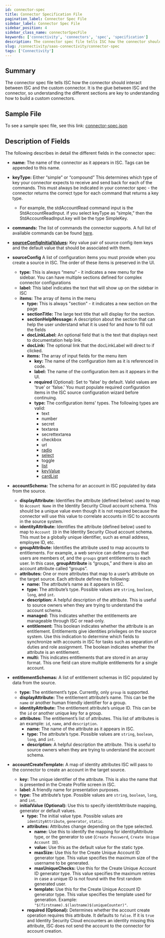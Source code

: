 ```yaml
---
id: connector-spec
title: Connector Specification File
pagination_label: Connector Spec File
sidebar_label: Connector Spec File
sidebar_position: 4
sidebar_class_name: connectorSpecFile
keywords: ['connectivity', 'connectors', 'spec', 'specification']
description: The connector spec file tells ISC how the connector should interact between ISC and the custom connector. It is the glue between ISC and the connector, so understanding the different sections are key to understanding how to build a custom connectors.
slug: /connectivity/saas-connectivity/connector-spec
tags: ['Connectivity']
---
```


## Summary

The connector spec file tells ISC how the connector should interact between ISC and the custom connector. It is the glue between ISC and the connector, so understanding the different sections are key to understanding how to build a custom connectors.

## Sample File

To see a sample spec file, see this link: [connector-spec.json](https://github.com/sailpoint-oss/airtable-example-connector/blob/main/connector-spec.json)

## Description of Fields

The following describes in detail the different fields in the connector spec:

- **name:** The name of the connector as it appears in ISC. Tags can be appended to this name.

- **keyType:** Either “simple” or “compound” This determines which type of key your connector expects to receive and send back for each of the commands. This must always be indicated in your connector spec - the connector returns the correct type for each command that returns a key type.

  - For example, the stdAccountRead command input is the StdAccountReadInput. if you select keyType as “simple,” then the StdAccountReadInput.key will be the type SimpleKey.

- **commands:** The list of commands the connector supports. A full list of available commands can be found [here](../connector-commands/index.md).
- **[sourceConfigInitialValues](./connector-spec/initial-value):** Key value pair of source config item keys and the default value that should be associated with them.
- **sourceConfig** A list of configuration items you must provide when you create a source in ISC. The order of these items is preserved in the UI.
  - **type:** This is always “menu” - it indicates a new menu for the sidebar. You can have multiple sections defined for complex connector configurations
  - **label:** This label indicates the text that will show up on the sidebar in ISC
  - **items:** The array of items in the menu
    - **type:** This is always "section" - it indicates a new section on the page
    - **sectionTitle:** The large text title that will display for the section.
    - **sectionHelpMessage:** A description about the section that can help the user understand what it is used for and how to fill out the fields
    - **docLinkLabel:** An optional field that is the text that displays next to documentation help link.
    - **docLink:** The optional link that the docLinkLabel will direct to if clicked.
    - **items:** The array of input fields for the menu item
      - **key:** The name of the configuration item as it is referenced in code.
      - **label:** The name of the configuration item as it appears in the UI.
      - **required** (Optional): Set to 'false' by default. Valid values are 'true' or 'false.' You must populate required configuration items in the ISC source configuration wizard before continuing.
      - **type:** The configuration items' types. The following types are valid:
        - text
        - number
        - secret
        - textarea
        - secrettextarea
        - checkbox
        - url
        - [radio](./connector-spec/radio)
        - [select](./connector-spec/select)
        - toggle
        - [list](./connector-spec/list)
        - [keyValue](./connector-spec/key-value)
        - [cardList](./connector-spec/card)
- **accountSchema:** The schema for an account in ISC populated by data from the source.
  - **displayAttribute:** Identifies the attribute (defined below) used to map to `Account Name` in the Identity Security Cloud account schema. This should be a unique value even though it is not required because the connector will use this value to correlate accounts in ISC to accounts in the source system.
  - **identityAttribute:** Identifies the attribute (defined below) used to map to `Account ID` in the Identity Security Cloud account schema. This must be a globally unique identifier, such as email address, employee ID, etc.
  - **groupAttribute:** Identifies the attribute used to map accounts to entitlements. For example, a web service can define `groups` that users are members of, and the `groups` grant entitlements to each user. In this case, **groupAttribute** is “groups,” and there is also an account attribute called “groups”.
  - **attributes:** One or more attributes that map to a user’s attribute on the target source. Each attribute defines the following:
    - **name:** The attribute’s name as it appears in ISC.
    - **type:** The attribute’s type. Possible values are `string`, `boolean`, `long`, and `int`.
    - **description:** A helpful description of the attribute. This is useful to source owners when they are trying to understand the account schema.
    - **managed:** This indicates whether the entitlements are manageable through ISC or read-only.
    - **entitlement:** This boolean indicates whether the attribute is an entitlement. Entitlements give identities privileges on the source system. Use this indication to determine which fields to synchronize with accounts in ISC for tasks such as separation of duties and role assignment. The boolean indicates whether the attribute is an entitlement.
    - **multi:** This indicates entitlements that are stored in an array format. This one field can store multiple entitlements for a single account.
- **entitlementSchemas:** A list of entitlement schemas in ISC populated by data from the source.
  - **type:** The entitlement’s type. Currently, only `group` is supported.
  - **displayAttribute:** The entitlement attribute’s name. This can be the `name` or another human friendly identifier for a group.
  - **identityAttribute:** The entitlement attribute’s unique ID. This can be the `id` or another unique key for a group.
  - **attributes:** The entitlement’s list of attributes. This list of attributes is an example: `id`, `name`, and `description`.
    - **name:** The name of the attribute as it appears in ISC.
    - **type:** The attribute’s type. Possible values are `string`, `boolean`, `long`, and `int`.
    - **description:** A helpful description the attribute. This is useful to source owners when they are trying to understand the account schema.
- **accountCreateTemplate:** A map of identity attributes ISC will pass to the connector to create an account in the target source.
  - **key:** The unique identifier of the attribute. This is also the name that is presented in the Create Profile screen in ISC.
  - **label:** A friendly name for presentation purposes.
  - **type:** The attribute’s type. Possible values are `string`, `boolean`, `long`, and `int`.
  - **initialValue (Optional):** Use this to specify identitAttribute mapping, generator or default values.
    - **type:** The initial value type. Possible values are `identityAttribute`, `generator`, `static`.
    - **attributes:** Attributes change depending on the type selected.
      - **name:** Use this to identify the mapping for identityAttribute type, or the generator to use (`Create Password`, `Create Unique Account ID`).
      - **value:** Use this as the default value for the static type.
      - **maxSize:** Use this for the Create Unique Account ID generator type. This value specifies the maximum size of the username to be generated.
      - **maxUniqueChecks:** Use this for the Create Unique Account ID generator type. This value specifies the maximum retries in case a unique ID is not found with the first random generated user.
      - **template:** Use this for the Create Unique Account ID generator type. This value specifies the template used for generation. Example: `"$(firstname).$(lastname)$(uniqueCounter)"`.
    - **required (Optional):** Determines whether the account create operation requires this attribute. It defaults to `false`. If it is `true` and Identity Security Cloud encounters an identity missing this attribute, ISC does not send the account to the connector for account creation.
